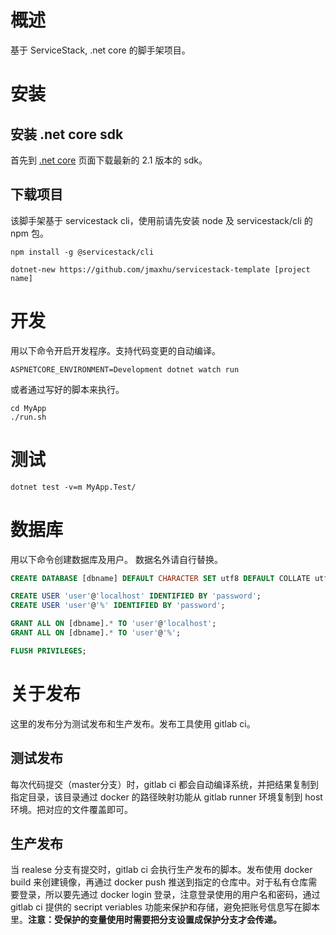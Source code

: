 # 概述

基于 ServiceStack, .net core 的脚手架项目。

# 安装

## 安装 .net core sdk
首先到 [.net core](https://www.microsoft.com/net/download/all) 页面下载最新的 2.1 版本的 sdk。

## 下载项目
该脚手架基于 servicestack cli，使用前请先安装 node 及 servicestack/cli 的 npm 包。

```shell
npm install -g @servicestack/cli

dotnet-new https://github.com/jmaxhu/servicestack-template [project name]
```

# 开发

用以下命令开启开发程序。支持代码变更的自动编译。

```shell
ASPNETCORE_ENVIRONMENT=Development dotnet watch run
```

或者通过写好的脚本来执行。

```shell
cd MyApp
./run.sh
```

# 测试

```shell
dotnet test -v=m MyApp.Test/
```

# 数据库

用以下命令创建数据库及用户。 数据名外请自行替换。

```sql
CREATE DATABASE [dbname] DEFAULT CHARACTER SET utf8 DEFAULT COLLATE utf8_general_ci; 

CREATE USER 'user'@'localhost' IDENTIFIED BY 'password';
CREATE USER 'user'@'%' IDENTIFIED BY 'password';

GRANT ALL ON [dbname].* TO 'user'@'localhost';
GRANT ALL ON [dbname].* TO 'user'@'%';

FLUSH PRIVILEGES;
```

# 关于发布

这里的发布分为测试发布和生产发布。发布工具使用 gitlab ci。

## 测试发布

每次代码提交（master分支）时，gitlab ci 都会自动编译系统，并把结果复制到指定目录，该目录通过 docker 的路径映射功能从 gitlab runner 环境复制到 host 环境。把对应的文件覆盖即可。

## 生产发布

当 realese 分支有提交时，gitlab ci 会执行生产发布的脚本。发布使用 docker build 来创建镜像，再通过 docker push 推送到指定的仓库中。对于私有仓库需要登录，所以要先通过 docker login 登录，注意登录使用的用户名和密码，通过 gitlab ci 提供的 secript veriables 功能来保护和存储，避免把账号信息写在脚本里。**注意：受保护的变量使用时需要把分支设置成保护分支才会传递。**